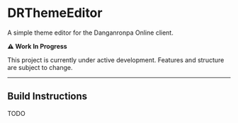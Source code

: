 # DRThemeEditor

A simple theme editor for the Danganronpa Online client.

**⚠️ Work In Progress**

This project is currently under active development. Features and structure are subject to change.

---

## Build Instructions

TODO
